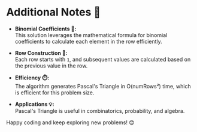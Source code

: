 # Additional Notes 📝

- **Binomial Coefficients 📐:**  
  This solution leverages the mathematical formula for binomial coefficients to calculate each element in the row efficiently.

- **Row Construction 🔺:**  
  Each row starts with `1`, and subsequent values are calculated based on the previous value in the row.

- **Efficiency ⏱️:**  
  The algorithm generates Pascal's Triangle in O(numRows²) time, which is efficient for this problem size.

- **Applications 💡:**  
  Pascal's Triangle is useful in combinatorics, probability, and algebra.

Happy coding and keep exploring new problems! 😊
